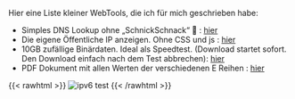  Hier eine Liste kleiner WebTools, die ich für mich geschrieben habe:  
- Simples DNS Lookup ohne „SchnickSchnack“ 🙂 : [hier](https://philippwasser.de/tools/nslookup.php)
- Die eigene Öffentliche IP anzeigen. Ohne CSS und js : [hier](https://philippwasser.de/tools/ip.php)
- 10GB zufällige Binärdaten. Ideal als Speedtest. (Download startet sofort. Den Download einfach nach dem Test abbrechen): [hier](https://philippwasser.de/tools/10GB)  
- PDF Dokument mit allen Werten der verschiedenen E Reihen : [hier](https://philippwasser.de/wp-content/uploads/2021/06/E_Reihe.pdf)


{{< rawhtml >}}
 <img class="connected-via" src='http://v4v6.ipv6-test.com/imgtest.png' alt='ipv6 test' title='ipv6 test' border='0' />
{{< /rawhtml >}}
